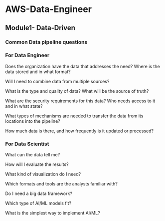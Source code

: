 # AWS-Data-Engineer

## Module1- Data-Driven
### Common Data pipeline questions
### For Data Engineer
Does the organization have the data that addresses the need? Where is the data stored and in what format?  

Will I need to combine data from multiple sources?  

What is the type and quality of data? What will be the source of truth?  

What are the security requirements for this data? Who needs access to it and in what state?  

What types of mechanisms are needed to transfer the data from its locations into the pipeline?  

How much data is there, and how frequently is it updated or processed?  

### For Data Scientist
What can the data tell me?  

How will I evaluate the results?  

What kind of visualization do I need?  

Which formats and tools are the analysts familiar with?  

Do I need a big data framework?  

Which type of AI/ML models fit?  

What is the simplest way to implement AI/ML?  

